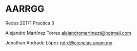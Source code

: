 # AARRGG
Redes 20171
Practica 3

Alejandro Martínez Torres
alejandromartinezt@hotmail.com

Jonathan Andrade López
ndrd@ciencias.unam.mx